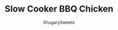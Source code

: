 ---
layout: ../../layouts/MarkdownPostLayout.astro
title: Slow Cooker BBQ Chicken
author: ShugarySweets
pubDate: 2019-01-15
description: "Juicy and tender, sweet and tangy, there’s just no beating this Slow Cooker BBQ Chicken. Your family will crave this dinner every week, and the result is impressive enough to serve at a potluck or holiday gathering. "
image_url: https://www.shugarysweets.com/wp-content/uploads/2016/11/slow-cooker-bbq-chicken-2.jpg
tags: ["Main Dish","American"]
calories: 313
protein: 28
carbohydrates: 25
fats: 11
fiber: 1
ingredients: ["2-3 pounds of chicken drumsticks","2 teaspoons kosher salt","1 teaspoon black pepper","2 cups Sweet Baby Rays original BBQ sauce","1/4 cup honey","2 teaspoons yellow mustard","2 teaspoons worchestershire sauce","tabasco sauce, optional"]
serves: 12
time: "4 hours 34 minutes"
prepTime: "10 minutes"
instructions: ["Place chicken on broiler pan and sprinkle chicken generously with salt and pepper, on both sides.","Broil 4-5 inches from heat for 24 minutes (12 minutes on each side) until browned and fully cooked.","Transfer to crockpot.","In a small bowl, whisk together the bbq sauce, honey, mustard, worchestershire sauce and a couple shakes of tabasco. Stir until blended and pour over chicken.","Cover crockpot and cook low for 4 hours."]
nutrition: ["313 calories","25 grams carbohydrates","144 milligrams cholesterol","11 grams fat","1 grams fiber","28 grams protein","3 grams saturated fat","828 milligrams sodium","22 grams sugar","0 grams trans fat","6 grams unsaturated fat"]
---